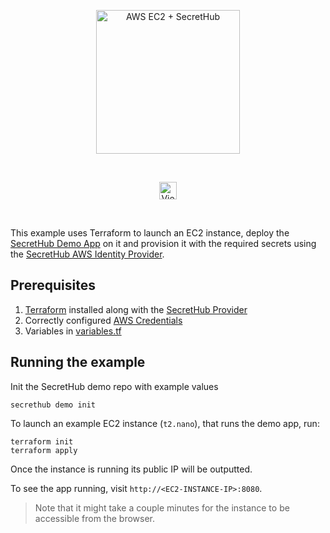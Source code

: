 <p align="center">
  <img src="https://secrethub.io/img/integrations/aws-ec2/github-banner.png?v1" alt="AWS EC2 + SecretHub" height="230">
</p>
<br/>

<p align="center">
  <a href="https://secrethub.io/docs/guides/aws-ec2/"><img alt="View Docs" src="https://secrethub.io/img/buttons/github/view-docs.png?v2" height="28" /></a>
</p>
<br/>

This example uses Terraform to launch an EC2 instance, deploy the [SecretHub Demo App](https://secrethub.io/docs/start/getting-started/#consume) on it and provision it with the required secrets using the [SecretHub AWS Identity Provider](https://secrethub.io/docs/reference/aws/). 

## Prerequisites
1. [Terraform](https://www.terraform.io/downloads.html) installed along with the [SecretHub Provider](https://secrethub.io/docs/guides/terraform/#install)
1. Correctly configured [AWS Credentials](https://www.terraform.io/docs/providers/aws/index.html#authentication)
1. Variables in [variables.tf](./variables.tf)

## Running the example

Init the SecretHub demo repo with example values
```
secrethub demo init
```

To launch an example EC2 instance (`t2.nano`), that runs the demo app, run:
```
terraform init
terraform apply
```

Once the instance is running its public IP will be outputted.

To see the app running, visit `http://<EC2-INSTANCE-IP>:8080`.

> Note that it might take a couple minutes for the instance to be accessible from the browser.
